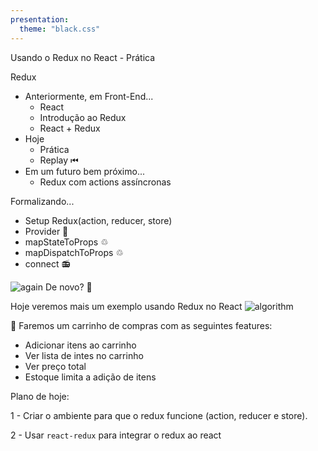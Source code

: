 ```yaml
---
presentation:
  theme: "black.css"
---
```


<!-- slide  -->
Usando o Redux no React - Prática

<!-- slide vertical=true -->
Redux
- Anteriormente, em Front-End...
  - React
  - Introdução ao Redux
  - React + Redux
- Hoje
  - Prática
  - Replay ⏮
- Em um futuro bem próximo...
  - Redux com actions assíncronas

<!-- slide vertical=true -->
Formalizando...
- Setup Redux(action, reducer, store)
- Provider 📡
- mapStateToProps ♲
- mapDispatchToProps ♲
- connect 📻

<!-- slide -->
![again](https://media.giphy.com/media/W1emeLXnYsX8TDmhS5/giphy.gif)
De novo? 🤔

<!-- slide -->
Hoje veremos mais um exemplo usando Redux no React
![algorithm](https://media.giphy.com/media/irIRA0HQCQiTiIMMNm/giphy.gif)

<!-- slide -->
🛒
Faremos um carrinho de compras com
as seguintes features:
- Adicionar itens ao carrinho
- Ver lista de intes no carrinho
- Ver preço total
- Estoque limita a adição de itens

<!-- slide -->
Plano de hoje:

1 - Criar o ambiente para que o redux funcione (action, reducer e store).

2 - Usar `react-redux` para integrar o redux ao react
